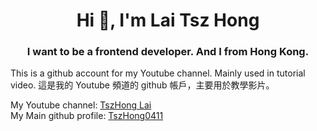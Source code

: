 ﻿<h1 align="center">Hi 👋, I'm Lai Tsz Hong</h1>
<h3 align="center">I want to be a frontend developer. And I from Hong Kong.</h3>

This is a github account for my Youtube channel. Mainly used in tutorial video.
這是我的 Youtube 頻道的 github 帳戶，主要用於教學影片。

My Youtube channel: [TszHong Lai](https://www.youtube.com/channel/UC2hMWOaOlk9vrkvFVaGmn0Q)
<br>
My Main github profile: [TszHong0411](https://github.com/tszhong0411)
